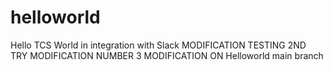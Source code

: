 # helloworld
Hello TCS World in integration with Slack 
MODIFICATION TESTING 2ND TRY
MODIFICATION NUMBER 3
MODIFICATION ON Helloworld main branch

